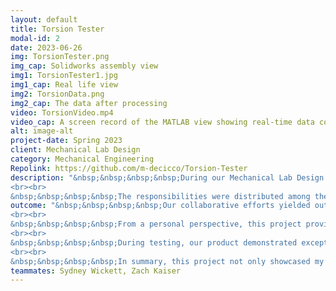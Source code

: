 ```yaml
---
layout: default
title: Torsion Tester
modal-id: 2
date: 2023-06-26
img: TorsionTester.png
img_cap: Solidworks assembly view
img1: TorsionTester1.jpg
img1_cap: Real life view
img2: TorsionData.png
img2_cap: The data after processing
video: TorsionVideo.mp4
video_cap: A screen record of the MATLAB view showing real-time data collection
alt: image-alt
project-date: Spring 2023
client: Mechanical Lab Design
category: Mechanical Engineering
Repolink: https://github.com/m-decicco/Torsion-Tester
description: "&nbsp;&nbsp;&nbsp;&nbsp;During our Mechanical Lab Design class, my team embarked on an ambitious group project with the aim of developing a cost-effective mechanical property tester for laboratory use. Our specific focus was on creating a torsion tester capable of determining the sheer modulus and ultimate stress of 3D-printed samples. 
<br><br>
&nbsp;&nbsp;&nbsp;&nbsp;The responsibilities were distributed among the team members: Sydney Wickett handled documentation and post-data processing, Zach Kaiser was in charge of the gear assembly, while I took on the significant tasks of designing the structure, wiring, writing the Arduino Script, and managing MATLAB serial handling, leveraging my prior experience."
outcome: "&nbsp;&nbsp;&nbsp;&nbsp;Our collaborative efforts yielded outstanding results, surpassing project performance metrics while adhering to a budget of less than $100, following NASA's established project methodology. We successfully designed, produced, and comprehensively documented our innovative mechanical property tester.
<br><br>
&nbsp;&nbsp;&nbsp;&nbsp;From a personal perspective, this project provided valuable growth opportunities. I refined my scripting skills for managing multiple sensors efficiently and gained hands-on experience in MATLAB for serial port handling, data reading, and storage. Furthermore, the project allowed me to explore and implement diverse fabrication techniques, such as incorporating 2020 aluminum extrusion, acrylic, and 3D printing into the design.
<br><br>
&nbsp;&nbsp;&nbsp;&nbsp;During testing, our product demonstrated exceptional performance, even under rigorous experiments with aluminum samples. Feedback from other teams corroborated the reliability and user-friendliness of our mechanical property tester, as they encountered no issues while conducting experiments.
<br><br>
&nbsp;&nbsp;&nbsp;&nbsp;In summary, this project not only showcased my technical expertise but also highlighted my effective collaboration skills within a team. This experience significantly enriched my skill set and further fueled my passion for mechanical engineering and product development."
teammates: Sydney Wickett, Zach Kaiser
---
```

